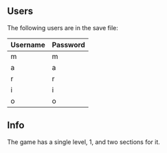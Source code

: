 ## Users
The following users are in the save file:

| Username | Password |
|----------|----------|
| m        | m        |
| a        | a        |
| r        | r        |
| i        | i        |
| o        | o        |


## Info
The game has a single level, 1, and two sections for it.